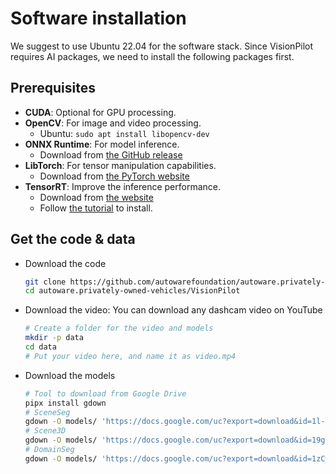 # Software installation

We suggest to use Ubuntu 22.04 for the software stack.
Since VisionPilot requires AI packages, we need to install the following packages first.

## Prerequisites

* **CUDA**: Optional for GPU processing.
* **OpenCV**: For image and video processing.
    * Ubuntu: `sudo apt install libopencv-dev`
* **ONNX Runtime**: For model inference.
    * Download from [the GitHub release](https://github.com/microsoft/onnxruntime/releases)
* **LibTorch**: For tensor manipulation capabilities.
    * Download from [the PyTorch website](https://pytorch.org/get-started/locally/)
* **TensorRT**: Improve the inference performance.
    * Download from [the website](https://developer.nvidia.com/tensorrt)
    * Follow [the tutorial](https://docs.nvidia.com/deeplearning/tensorrt/latest/installing-tensorrt/installing.html) to install.

## Get the code & data

* Download the code

   ```bash
   git clone https://github.com/autowarefoundation/autoware.privately-owned-vehicles.git
   cd autoware.privately-owned-vehicles/VisionPilot
   ```

* Download the video: You can download any dashcam video on YouTube

   ```bash
   # Create a folder for the video and models
   mkdir -p data
   cd data
   # Put your video here, and name it as video.mp4
   ```

* Download the models

   ```bash
   # Tool to download from Google Drive
   pipx install gdown
   # SceneSeg
   gdown -O models/ 'https://docs.google.com/uc?export=download&id=1l-dniunvYyFKvLD7k16Png3AsVTuMl9f'
   # Scene3D
   gdown -O models/ 'https://docs.google.com/uc?export=download&id=19gMPt_1z4eujo4jm5XKuH-8eafh-wJC6'
   # DomainSeg
   gdown -O models/ 'https://docs.google.com/uc?export=download&id=1zCworKw4aQ9_hDBkHfj1-sXitAAebl5Y'
   ```
